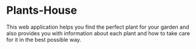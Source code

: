 # Plants-House
This web application helps you find the perfect plant for your garden and also provides you with information about each plant and how to take care for it in the best possible way.
